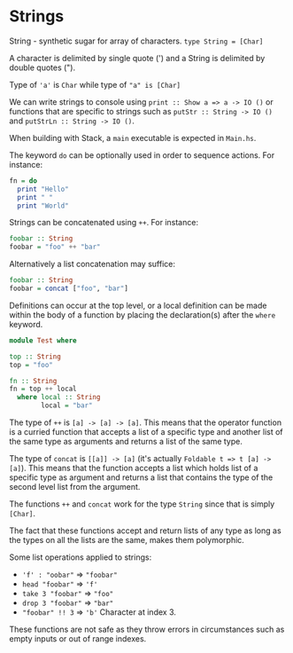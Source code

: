 # Strings

String - synthetic sugar for array of characters. `type String = [Char]`

A character is delimited by single quote (') and a String is delimited by double quotes (").

Type of `'a'` is `Char` while type of `"a" is [Char]`

We can write strings to console using `print :: Show a => a -> IO ()` or functions that are specific to strings such as `putStr :: String -> IO ()` and `putStrLn :: String -> IO ()`.

When building with Stack, a `main` executable is expected in `Main.hs`.

The keyword `do` can be optionally used in order to sequence actions. For instance:

```haskell
fn = do
  print "Hello"
  print " "
  print "World"
```

Strings can be concatenated using `++`. For instance:

```haskell
foobar :: String
foobar = "foo" ++ "bar"
```

Alternatively a list concatenation may suffice:

```haskell
foobar :: String
foobar = concat ["foo", "bar"]
```

Definitions can occur at the top level, or a local definition can be made within the body of a function by placing the declaration(s) after the `where` keyword.

```haskell
module Test where

top :: String
top = "foo"

fn :: String
fn = top ++ local
  where local :: String
        local = "bar"
```

The type of `++` is `[a] -> [a] -> [a]`. This means that the operator function is a curried function that accepts a list of a specific type and another list of the same type as arguments and returns a list of the same type. 

The type of `concat` is `[[a]] -> [a]` (it's actually `Foldable t => t [a] -> [a]`). This means that the function accepts a list which holds list of a specific type as argument and returns a list that contains the type of the second level list from the argument.

The functions `++` and `concat` work for the type `String` since that is simply `[Char]`.

The fact that these functions accept and return lists of any type as long as the types on all the lists are the same, makes them polymorphic.

Some list operations applied to strings:

- `'f' : "oobar"` => `"foobar"`
- `head "foobar"` => `'f'`
- `take 3 "foobar"` => `"foo"`
- `drop 3 "foobar"` => `"bar"`
- `"foobar" !! 3` => `'b'` Character at index 3.

These functions are not safe as they throw errors in circumstances such as empty inputs or out of range indexes.